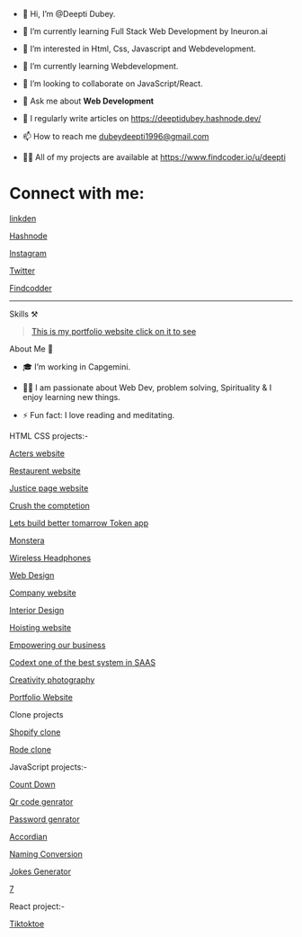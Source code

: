 - 👋 Hi, I’m @Deepti Dubey.

- 🌱 I’m currently learning Full Stack Web Development by Ineuron.ai

- 👀 I’m interested in Html, Css, Javascript and Webdevelopment.

- 🌱 I’m currently learning Webdevelopment.

- 👯 I’m looking to collaborate on JavaScript/React.

- 💬 Ask me about **Web Development**

- 📝 I regularly write articles on https://deeptidubey.hashnode.dev/

- 📫 How to reach me dubeydeepti1996@gmail.com

- 👨‍💻 All of my projects are available at https://www.findcoder.io/u/deepti

# Connect with me:

[linkden](https://linkedin.com/in/deepti-dubey-83101220b)

[Hashnode](https://deeptidubey.hashnode.dev/)

[Instagram](https://www.instagram.com/deepti_webdev/)

[Twitter](https://twitter.com/DeeptiD70928388)

[Findcodder](https://www.findcoder.io/u/deepti)


 <hr/>
 
 Skills ⚒️
 
 
 
 
>  [This is my portfolio website click on it to see](https://deeptiportfolio-websites.netlify.app/)
 
About Me 🚀

- 🎓 I’m working in Capgemini.

- 👨‍💻 I am passionate about Web Dev, problem solving, Spirituality & I enjoy learning new things.

- ⚡ Fun fact:  I love reading and meditating.

HTML CSS projects:-

[Acters website](https://github.com/DeeptiDaisy/Ineuron01)

[Restaurent website](https://github.com/DeeptiDaisy/LcoProject02)

[Justice page website](https://github.com/DeeptiDaisy/Justice)

[Crush the comptetion](https://github.com/DeeptiDaisy/LcoProject04)

[Lets build better tomarrow Token app](https://github.com/DeeptiDaisy/LcoProject-05)

[Monstera](https://github.com/DeeptiDaisy/LcoProject-06)

[Wireless Headphones](https://github.com/DeeptiDaisy/Project-07)

[Web Design](https://github.com/DeeptiDaisy/WebDesign-08)

[Company website](https://github.com/DeeptiDaisy/Developer-page09)

[Interior Design](https://github.com/DeeptiDaisy/Interior_design)

[Hoisting website](https://github.com/DeeptiDaisy/Web-services-11)

[Empowering our business](https://github.com/DeeptiDaisy/Web-designing-12)

[Codext one of the best system in SAAS](https://github.com/DeeptiDaisy/Project-13)

[Creativity photography](https://github.com/DeeptiDaisy/LcoProject-14)

[Portfolio Website](https://github.com/DeeptiDaisy/Lcoproject-15)

Clone projects

[Shopify clone](https://github.com/DeeptiDaisy/ShopifyClone)
 
[Rode clone](https://github.com/DeeptiDaisy/RodeWebsite)


JavaScript projects:-

[Count Down](https://github.com/DeeptiDaisy/CountDown)

[Qr code genrator](https://github.com/DeeptiDaisy/QRcodegenerator)

[Password genrator](https://github.com/DeeptiDaisy/Password-genrator)

[Accordian](https://github.com/DeeptiDaisy/Accordian)

[Naming Conversion](https://github.com/DeeptiDaisy/Naming-Conversion)

[Jokes Generator](https://github.com/DeeptiDaisy/Jokes-generator)

[7]()

React project:-

[Tiktoktoe](https://github.com/DeeptiDaisy/tiktoktoereactjs)

 
